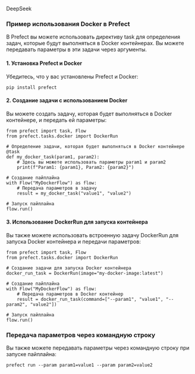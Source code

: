 
DeepSeek

### Пример использования Docker в Prefect

В Prefect вы можете использовать директиву task для определения задач, которые будут выполняться в Docker контейнерах. Вы можете передавать параметры в эти задачи через аргументы.

#### 1. Установка Prefect и Docker

Убедитесь, что у вас установлены Prefect и Docker:

```
pip install prefect
```
#### 2. Создание задачи с использованием Docker

Вы можете создать задачу, которая будет выполняться в Docker контейнере, и передать ей параметры:

```
from prefect import task, Flow
from prefect.tasks.docker import DockerRun

# Определение задачи, которая будет выполняться в Docker контейнере
@task
def my_docker_task(param1, param2):
    # Здесь вы можете использовать параметры param1 и param2
    print(f"Param1: {param1}, Param2: {param2}")

# Создание пайплайна
with Flow("MyDockerFlow") as flow:
    # Передача параметров в задачу
    result = my_docker_task("value1", "value2")

# Запуск пайплайна
flow.run()
```
#### 3. Использование DockerRun для запуска контейнера

Вы также можете использовать встроенную задачу DockerRun для запуска Docker контейнера и передачи параметров:

```
from prefect import task, Flow
from prefect.tasks.docker import DockerRun

# Создание задачи для запуска Docker контейнера
docker_run_task = DockerRun(image="my-docker-image:latest")

# Создание пайплайна
with Flow("MyDockerFlow") as flow:
    # Передача параметров в Docker контейнер
    result = docker_run_task(command=["--param1", "value1", "--param2", "value2"])

# Запуск пайплайна
flow.run()
```

### Передача параметров через командную строку

Вы также можете передавать параметры через командную строку при запуске пайплайна:

```
prefect run --param param1=value1 --param param2=value2
```
